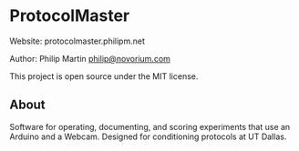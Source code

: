 # ProtocolMaster

Website: protocolmaster.philipm.net

Author: Philip Martin philip@novorium.com

This project is open source under the MIT license.

## About

Software for operating, documenting, and scoring experiments that use an Arduino and a Webcam. Designed for conditioning protocols at UT Dallas.
